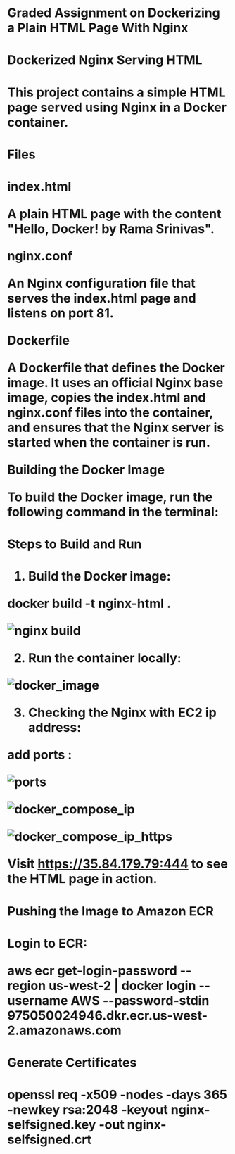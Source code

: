 <h1> Graded Assignment on Dockerizing a Plain HTML Page With Nginx 
<h1> Dockerized Nginx Serving HTML <h1>

This project contains a simple HTML page served using Nginx in a Docker container.

<h1> Files <h1>
  
index.html

A plain HTML page with the content "Hello, Docker! by Rama Srinivas".

nginx.conf

An Nginx configuration file that serves the index.html page and listens on port 81.

Dockerfile

A Dockerfile that defines the Docker image. It uses an official Nginx base image, copies the index.html and nginx.conf files into the container, and ensures that the Nginx server is started when the container is run.

Building the Docker Image

To build the Docker image, run the following command in the terminal:


<h1> Steps to Build and Run <h1>

1. Build the Docker image:

docker build -t nginx-html .

![nginx build](https://github.com/user-attachments/assets/763e2896-7744-41c6-95f6-5f353d8f03a7)


2. Run the container locally:

![docker_image](https://github.com/user-attachments/assets/1992f83f-d0fe-4be0-a191-374f50fa873a)

3. Checking the Nginx with EC2 ip address:

add ports :

![ports](https://github.com/user-attachments/assets/6640c732-abec-4dc1-b8df-9f72097d8808)

![docker_compose_ip](https://github.com/user-attachments/assets/13eab417-e91b-4d2d-b756-ce2b4aab447f)

![docker_compose_ip_https](https://github.com/user-attachments/assets/4b3db4c4-e7b8-4fe0-aa1a-1a22dcad4061)

Visit https://35.84.179.79:444 to see the HTML page in action.

<h1> Pushing the Image to Amazon ECR <h1>

Login to ECR:

aws ecr get-login-password --region us-west-2 | docker login --username AWS --password-stdin 975050024946.dkr.ecr.us-west-2.amazonaws.com

<h1> Generate Certificates <h1>

openssl req -x509 -nodes -days 365 -newkey rsa:2048 -keyout nginx-selfsigned.key -out nginx-selfsigned.crt

